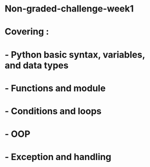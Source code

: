 ﻿# Non-graded-challenge-week1

# Covering :
# - Python basic syntax, variables, and data types
# - Functions and module
# - Conditions and loops
# - OOP
# - Exception and handling
